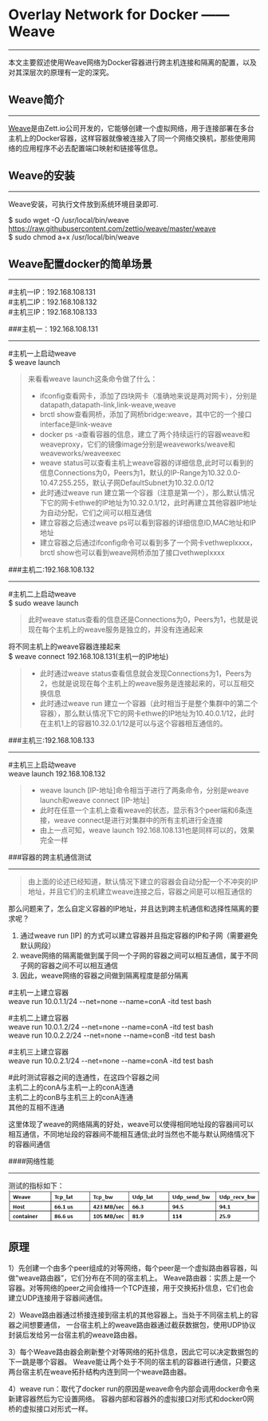# Overlay Network for Docker —— Weave
***
本文主要叙述使用Weave网络为Docker容器进行跨主机连接和隔离的配置，以及对其深层次的原理有一定的深究。

## Weave简介
***

[Weave](https://github.com/weaveworks/weave)是由Zett.io公司开发的，它能够创建一个虚拟网络，用于连接部署在多台主机上的Docker容器，这样容器就像被连接入了同一个网络交换机，那些使用网络的应用程序不必去配置端口映射和链接等信息。


## Weave的安装
***
Weave安装，可执行文件放到系统环境目录即可.

$ sudo wget -O /usr/local/bin/weave https://raw.githubusercontent.com/zettio/weave/master/weave  
$ sudo chmod a+x /usr/local/bin/weave

## Weave配置docker的简单场景
***
\#主机一IP：192.168.108.131  
\#主机二IP：192.168.108.132  
\#主机三IP：192.168.108.133  

###主机一：192.168.108.131
***
\#主机一上启动weave  
$ weave launch

> 来看看weave launch这条命令做了什么：
> 
> * ifconfig查看网卡，添加了四块网卡（准确地来说是两对网卡），分别是datapath,datapath-link,link-weave,weave
> * brctl show查看网桥，添加了网桥bridge:weave，其中它的一个接口interface是link-weave
> * docker ps -a查看容器的信息，建立了两个持续运行的容器weave和weaveproxy，它们的镜像image分别是weaveworks/weave和weaveworks/weaveexec
> * weave status可以查看主机上weave容器的详细信息,此时可以看到的信息Connections为0，Peers为1，默认的IP-Range为10.32.0.0-10.47.255.255，默认子网DefaultSubnet为10.32.0.0/12
> * 此时通过weave run 建立第一个容器（注意是第一个），那么默认情况下它的网卡ethwe的IP地址为10.32.0.1/12，此时再建立其他容器IP地址为自动分配，它们之间可以相互通信
> * 建立容器之后通过weave ps可以看到容器的详细信息ID,MAC地址和IP地址
> * 建立容器之后通过ifconfig命令可以看到多了一个网卡vethweplxxxx，brctl show也可以看到weave网桥添加了接口vethweplxxxx

###主机二:192.168.108.132
***

\#主机二上启动weave  
$ sudo weave launch 

>此时weave status查看的信息还是Connections为0，Peers为1，也就是说现在每个主机上的weave服务是独立的，并没有连通起来

将不同主机上的weave容器连接起来  
$ weave connect 192.168.108.131(主机一的IP地址) 

> * 此时通过weave status查看信息就会发现Connections为1，Peers为2，也就是说现在每个主机上的weave服务是连接起来的，可以互相交换信息
> * 此时通过weave run 建立一个容器（此时相当于是整个集群中的第二个容器），那么默认情况下它的网卡ethwe的IP地址为10.40.0.1/12，此时在主机1上的容器10.32.0.1/12是可以与这个容器相互通信的。

###主机三:192.168.108.133
***

\#主机三上启动weave  
weave launch 192.168.108.132

>* weave launch [IP-地址]命令相当于进行了两条命令，分别是weave launch和weave connect [IP-地址]
>* 此时在任意一个主机上查看weave的状态，显示有3个peer端和6条连接，weave connect是进行对集群中的所有主机进行全连接
>* 由上一点可知，weave launch 192.168.108.131也是同样可以的，效果完全一样

###容器的跨主机通信测试
***
>由上面的论述已经知道，默认情况下建立的容器会自动分配一个不冲突的IP地址，并且它们的主机建立weave连接之后，容器之间是可以相互通信的

那么问题来了，怎么自定义容器的IP地址，并且达到跨主机通信和选择性隔离的要求呢？

1. 通过weave run [IP] 的方式可以建立容器并且指定容器的IP和子网（需要避免默认网段）
2. weave网络的隔离能做到属于同一个子网的容器之间可以相互通信，属于不同子网的容器之间不可以相互通信
3. 因此，weave网络的容器之间做到隔离程度是部分隔离

\#主机一上建立容器  
weave run 10.0.1.1/24 --net=none --name=conA -itd test bash

\#主机二上建立容器  
weave run 10.0.1.2/24 --net=none --name=conA -itd test bash  
weave run 10.0.2.2/24 --net=none --name=conB -itd test bash

\#主机三上建立容器  
weave run 10.0.2.1/24 --net=none --name=conA -itd test bash

\#此时测试容器之间的连通性，在这四个容器之间  
主机二上的conA与主机一上的conA连通  
主机二上的conB与主机三上的conA连通  
其他的互相不连通

这里体现了weave的网络隔离的好处，weave可以使得相同地址段的容器间可以相互通信，不同地址段的容器间不能相互通信;此时当然也不能与默认网络情况下的容器间通信

####网络性能
***
测试的指标如下：
![weave_test](weave_test.png)

## 原理

1）先创建一个由多个peer组成的对等网络，每个peer是一个虚拟路由器容器，叫做“weave路由器”，它们分布在不同的宿主机上。
Weave路由器：实质上是一个容器。对等网络的peer之间会维持一个TCP连接，用于交换拓扑信息，它们也会建立UDP连接用于容器间通信。

2）Weave路由器通过桥接连接到宿主机的其他容器上。当处于不同宿主机上的容器之间想要通信，
一台宿主机上的weave路由器通过截获数据包，使用UDP协议封装后发给另一台宿主机的weave路由器。

3）每个Weave路由器会刷新整个对等网络的拓扑信息，因此它可以决定数据包的下一跳是哪个容器。
Weave能让两个处于不同的宿主机的容器进行通信，只要这两台宿主机在weave拓扑结构内连到同一个weave路由器。

4）weave run：取代了docker run的原因是weave命令内部会调用docker命令来新建容器然后为它设置网络。
容器内部和容器外的虚拟接口对形式和docker0网桥的虚拟接口对形式一样。